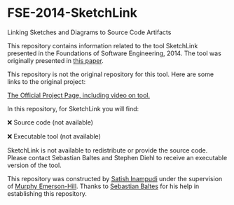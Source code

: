 # FSE-2014-SketchLink

Linking Sketches and Diagrams to Source Code Artifacts

This repository contains information related to the tool SketchLink presented in the Foundations of Software Engineering, 2014. The tool was originally presented in <a href="http://dl.acm.org/citation.cfm?id=2661672&dl=ACM&coll=DL&CFID=717271653&CFTOKEN=32010874">this paper</a>.

This repository is not the original repository for this tool. Here are some links to the original project:

<a href="http://www.uni-trier.de/index.php?id=54142&L=2">The Official Project Page, including video on tool.</a>

In this repository, for SketchLink you will find:

:x: Source code (not available)

:x: Executable tool (not available)

SketchLink is not available to redistribute or provide the source code. Please contact Sebastian Baltes and Stephen Diehl to receive an executable version of the tool.

This repository was constructed by <a href="https://github.com/satish2">Satish Inampudi</a> under the supervision of <a href="https://github.com/CaptainEmerson">Murphy Emerson-Hill</a>. Thanks to <a href="http://www.uni-trier.de/index.php?id=49237&L=2">Sebastian Baltes</a> for his help in establishing this repository.
